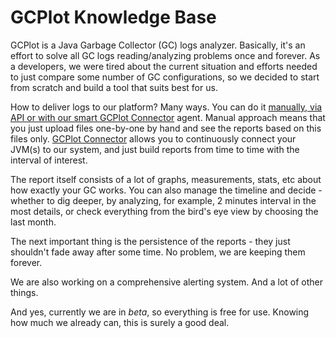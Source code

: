 # GCPlot Knowledge Base

GCPlot is a Java Garbage Collector \(GC\) logs analyzer. Basically, it's an effort to solve all GC logs reading/analyzing problems once and forever. As a developers, we were tired about the current situation and efforts needed to just compare some number of GC configurations, so we decided to start from scratch and build a tool that suits best for us. 

How to deliver logs to our platform? Many ways. You can do it [manually, via API or with our smart GCPlot Connector](/ways-of-sending-logs.md) agent. Manual approach means that you just upload files one-by-one by hand and see the reports based on this files only. [GCPlot Connector](/log-files-processing.md) allows you to continuously connect your JVM\(s\) to our system, and just build reports from time to time with the interval of interest.

The report itself consists of a lot of graphs, measurements, stats, etc about how exactly your GC works. You can also manage the timeline and decide - whether to dig deeper, by analyzing, for example, 2 minutes interval in the most details, or check everything from the bird's eye view by choosing the last month.

The next important thing is the persistence of the reports - they just shouldn't fade away after some time. No problem, we are keeping them forever.

We are also working on a comprehensive alerting system. And a lot of other things. 

And yes, currently we are in _beta_, so everything is free for use. Knowing how much we already can, this is surely a good deal.

